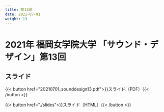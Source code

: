 ```yaml
---
title: 第13週
date: 2021-07-01
weight: 13
---
```



# 2021年 福岡女学院大学 「サウンド・デザイン」第13回

## スライド


{{< button href="20210701_sounddesign13.pdf">}}スライド（PDF）{{< /button >}}

{{< button href="./slides">}}スライド（HTML）{{< /button >}}

